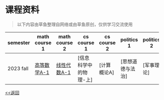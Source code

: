 # 课程资料

>以下内容由草鱼整理自网络或由草鱼原创，仅供学习交流使用

|semester|math course 1|math course 2|cs course 1|cs course 2|politics 1|politics 2|others 1|others 2|others 3|
|----|----|----|----|----|----|----|----|----|----|
|2023 fall|[高等数学A-1](/courses/advanced-mathA1-intro)|[线性代数A-1](/courses/linear-algebraA1-intro)|[信息科学中的物理-上]|[计算概论A]|[思想道德与法治]|[军事理论]|[信息科学技术概论]|[学术英语听说]|[其他课程]|

[<<返回](/)
